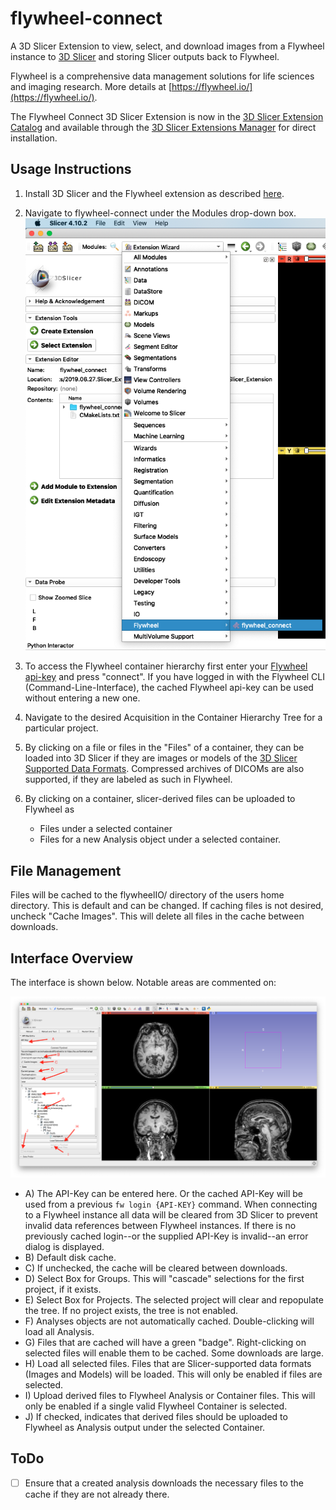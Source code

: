 # flywheel-connect

A 3D Slicer Extension to view, select, and download images from a Flywheel instance to 
[3D Slicer](https://www.slicer.org/) and storing Slicer outputs back to Flywheel.

Flywheel is a comprehensive data management solutions for life sciences and imaging research.
More details at [https://flywheel.io/](https://flywheel.io/).

The Flywheel Connect 3D Slicer Extension is now in the [3D Slicer Extension Catalog](https://extensions.slicer.org/view/flywheel_connect/30117/linux) and available through the [3D Slicer Extensions Manager](https://slicer.readthedocs.io/en/latest/user_guide/extensions_manager.html) for direct installation.

## Usage Instructions

1. Install 3D Slicer and the Flywheel extension as described [here](INSTALLATION.md).
2. Navigate to flywheel-connect under the Modules drop-down box.
    ![Select Extension](./Images/SelectExtension.png)
3. To access the Flywheel container hierarchy first enter your [Flywheel api-key](https://docs.flywheel.io/hc/en-us/articles/360015135654-User-Profile) and press "connect". If you have logged in with the Flywheel CLI (Command-Line-Interface), the cached Flywheel api-key can be used without entering a new one.
4. Navigate to the desired Acquisition in the Container Hierarchy Tree for a particular project.
5. By clicking on a file or files in the "Files" of a container, they can be loaded into 3D Slicer if they are images or models of the [3D Slicer Supported Data Formats](https://www.slicer.org/wiki/Documentation/4.8/SlicerApplication/SupportedDataFormat).  Compressed archives of DICOMs are also supported, if they are labeled as such in Flywheel.
6. By clicking on a container, slicer-derived files can be uploaded to Flywheel as

    * Files under a selected container
    * Files for a new Analysis object under a selected container.

## File Management
Files will be cached to the flywheelIO/ directory of the users home directory.  This is default and can be changed. If caching files is not desired, uncheck "Cache Images".  This will delete all files in the cache between downloads.

## Interface Overview
The interface is shown below. Notable areas are commented on:

![Tree View](./Images/TreeD_Slicer.png)

* A) The API-Key can be entered here. Or the cached API-Key will be used from a previous `fw login {API-KEY}` command. When connecting to a Flywheel instance all data will be cleared from 3D Slicer to prevent invalid data references between Flywheel instances. If there is no previously cached login--or the supplied API-Key is invalid--an error dialog is displayed.
* B) Default disk cache.
* C) If unchecked, the cache will be cleared between downloads.
* D) Select Box for Groups. This will "cascade" selections for the first project, if it exists.
* E) Select Box for Projects. The selected project will clear and repopulate the tree. If no project exists, the tree is not enabled.
* F) Analyses objects are not automatically cached. Double-clicking will load all Analysis.
* G) Files that are cached will have a green "badge". Right-clicking on selected files will enable them to be cached. Some downloads are large.
* H) Load all selected files. Files that are Slicer-supported data formats (Images and Models) will be loaded. This will only be enabled if files are selected.
* I) Upload derived files to Flywheel Analysis or Container files. This will only be enabled if a single valid Flywheel Container is selected.
* J) If checked, indicates that derived files should be uploaded to Flywheel as Analysis output under the selected Container.

## ToDo
- [ ] Ensure that a created analysis downloads the necessary files to the cache if they are not already there.
